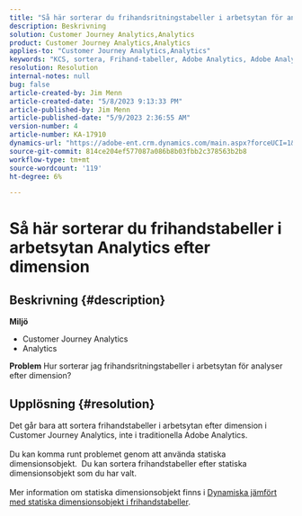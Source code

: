 ```yaml
---
title: "Så här sorterar du frihandsritningstabeller i arbetsytan för analyser efter dimension"
description: Beskrivning
solution: Customer Journey Analytics,Analytics
product: Customer Journey Analytics,Analytics
applies-to: "Customer Journey Analytics,Analytics"
keywords: "KCS, sortera, Frihand-tabeller, Adobe Analytics, Adobe Analytics Workspace, dimension, How to"
resolution: Resolution
internal-notes: null
bug: false
article-created-by: Jim Menn
article-created-date: "5/8/2023 9:13:33 PM"
article-published-by: Jim Menn
article-published-date: "5/9/2023 2:36:55 AM"
version-number: 4
article-number: KA-17910
dynamics-url: "https://adobe-ent.crm.dynamics.com/main.aspx?forceUCI=1&pagetype=entityrecord&etn=knowledgearticle&id=4dcc6a2a-e5ed-ed11-8849-6045bd006c82"
source-git-commit: 814ce204ef577087a086b8b03fbb2c378563b2b8
workflow-type: tm+mt
source-wordcount: '119'
ht-degree: 6%

---
```


# Så här sorterar du frihandstabeller i arbetsytan Analytics efter dimension

## Beskrivning {#description}

<b>Miljö</b>
- Customer Journey Analytics
- Analytics 




<b>Problem</b>
Hur sorterar jag frihandsritningstabeller i arbetsytan för analyser efter dimension?


## Upplösning {#resolution}

Det går bara att sortera frihandstabeller i arbetsytan efter dimension i Customer Journey Analytics, inte i traditionella Adobe Analytics.<br> <br>Du kan komma runt problemet genom att använda statiska dimensionsobjekt.  Du kan sortera frihandstabeller efter statiska dimensionsobjekt som du har valt.<br> <br>Mer information om statiska dimensionsobjekt finns i [Dynamiska jämfört med statiska dimensionsobjekt i frihandstabeller](https://experienceleague.adobe.com/docs/analytics/analyze/analysis-workspace/visualizations/freeform-table/column-row-settings/manual-vs-dynamic-rows.html?lang=en).
